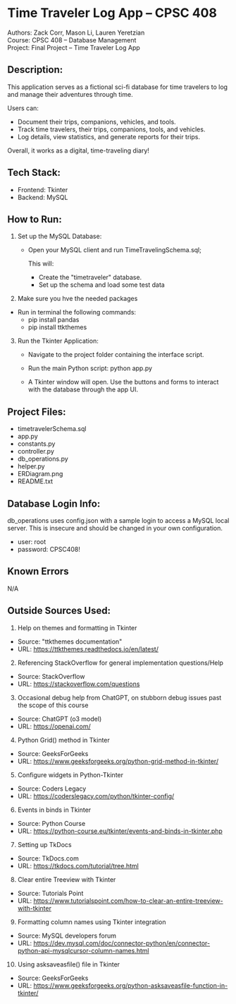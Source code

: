 # Time Traveler Log App – CPSC 408

Authors: Zack Corr, Mason Li, Lauren Yeretzian  
Course: CPSC 408 – Database Management  
Project: Final Project – Time Traveler Log App

## Description:
This application serves as a fictional sci-fi database for time travelers to log and manage their adventures through time.

Users can:
- Document their trips, companions, vehicles, and tools.
- Track time travelers, their trips, companions, tools, and vehicles.
- Log details, view statistics, and generate reports for their trips.

Overall, it works as a digital, time-traveling diary!

## Tech Stack:
- Frontend: Tkinter
- Backend: MySQL

## How to Run:
1. Set up the MySQL Database:
   - Open your MySQL client and run TimeTravelingSchema.sql;

     This will:
     - Create the "timetraveler" database.
     - Set up the schema and load some test data

2. Make sure you hve the needed packages
- Run in terminal the following commands:
    - pip install pandas
    - pip install ttkthemes

3. Run the Tkinter Application:
   - Navigate to the project folder containing the interface script.
   - Run the main Python script:
     python app.py

   - A Tkinter window will open. Use the buttons and forms to interact with the database through the app UI.

## Project Files:

- timetravelerSchema.sql
- app.py
- constants.py
- controller.py
- db_operations.py
- helper.py
- ERDiagram.png
- README.txt          

## Database Login Info:

db_operations uses config.json with a sample login to access a MySQL local server. This is insecure and should be changed in your own configuration.
- user: root
- password: CPSC408!

## Known Errors

N/A

## Outside Sources Used:

1. Help on themes and formatting in Tkinter
- Source: "ttkthemes documentation"
- URL: https://ttkthemes.readthedocs.io/en/latest/

2. Referencing StackOverflow for general implementation questions/Help
- Source: StackOverflow
- URL: https://stackoverflow.com/questions

3. Occasional debug help from ChatGPT, on stubborn debug issues past the scope of this course
- Source: ChatGPT (o3 model)
- URL: https://openai.com/

4. Python Grid() method in Tkinter
- Source: GeeksForGeeks
- URL: https://www.geeksforgeeks.org/python-grid-method-in-tkinter/

5. Configure widgets in Python-Tkinter
- Source: Coders Legacy
- URL: https://coderslegacy.com/python/tkinter-config/

6. Events in binds in Tkinter
- Source: Python Course
- URL: https://python-course.eu/tkinter/events-and-binds-in-tkinter.php

7. Setting up TkDocs
- Source: TkDocs.com
- URL: https://tkdocs.com/tutorial/tree.html

8. Clear entire Treeview with Tkinter
- Source: Tutorials Point
- URL: https://www.tutorialspoint.com/how-to-clear-an-entire-treeview-with-tkinter

9. Formatting column names using Tkinter integration
- Source: MySQL developers forum
- URL: https://dev.mysql.com/doc/connector-python/en/connector-python-api-mysqlcursor-column-names.html

10. Using asksaveasfile() file in Tkinter
- Source: GeeksForGeeks
- URL: https://www.geeksforgeeks.org/python-asksaveasfile-function-in-tkinter/

